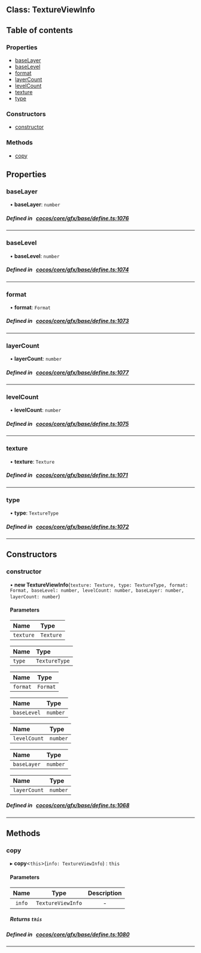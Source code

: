 
## Class: TextureViewInfo





<div class="table-of-content">
<h2>Table of contents</h2>


### Properties

- [ baseLayer](#baseLayer)
- [ baseLevel](#baseLevel)
- [ format](#format)
- [ layerCount](#layerCount)
- [ levelCount](#levelCount)
- [ texture](#texture)
- [ type](#type)

### Constructors

- [ constructor](#constructor)

### Methods

- [ copy](#copy)
</div>

## Properties


### baseLayer
<div style="margin-left: 10px;">




•  **baseLayer**:
`number` 
</div>

##### Defined in &nbsp;   [cocos/core/gfx/base/define.ts:1076](https://github.com/cocos-creator/engine/blob/c7bf6b8a9/cocos/core/gfx/base/define.ts#L1076)&nbsp;


___


### baseLevel
<div style="margin-left: 10px;">




•  **baseLevel**:
`number` 
</div>

##### Defined in &nbsp;   [cocos/core/gfx/base/define.ts:1074](https://github.com/cocos-creator/engine/blob/c7bf6b8a9/cocos/core/gfx/base/define.ts#L1074)&nbsp;


___


### format
<div style="margin-left: 10px;">




•  **format**:
`Format` 
</div>

##### Defined in &nbsp;   [cocos/core/gfx/base/define.ts:1073](https://github.com/cocos-creator/engine/blob/c7bf6b8a9/cocos/core/gfx/base/define.ts#L1073)&nbsp;


___


### layerCount
<div style="margin-left: 10px;">




•  **layerCount**:
`number` 
</div>

##### Defined in &nbsp;   [cocos/core/gfx/base/define.ts:1077](https://github.com/cocos-creator/engine/blob/c7bf6b8a9/cocos/core/gfx/base/define.ts#L1077)&nbsp;


___


### levelCount
<div style="margin-left: 10px;">




•  **levelCount**:
`number` 
</div>

##### Defined in &nbsp;   [cocos/core/gfx/base/define.ts:1075](https://github.com/cocos-creator/engine/blob/c7bf6b8a9/cocos/core/gfx/base/define.ts#L1075)&nbsp;


___


### texture
<div style="margin-left: 10px;">




•  **texture**:
`Texture` 
</div>

##### Defined in &nbsp;   [cocos/core/gfx/base/define.ts:1071](https://github.com/cocos-creator/engine/blob/c7bf6b8a9/cocos/core/gfx/base/define.ts#L1071)&nbsp;


___


### type
<div style="margin-left: 10px;">




•  **type**:
`TextureType` 
</div>

##### Defined in &nbsp;   [cocos/core/gfx/base/define.ts:1072](https://github.com/cocos-creator/engine/blob/c7bf6b8a9/cocos/core/gfx/base/define.ts#L1072)&nbsp;


___

<!---->
## Constructors


### constructor
<div style="margin-left: 10px;">

• **new TextureViewInfo**(`texture: Texture, type: TextureType, format: Format, baseLevel: number, levelCount: number, baseLayer: number, layerCount: number`)

#### Parameters
| Name | Type |
| :------ | :------ |
| `texture` | `Texture` |





| Name | Type |
| :------ | :------ |
| `type` | `TextureType` |





| Name | Type |
| :------ | :------ |
| `format` | `Format` |





| Name | Type |
| :------ | :------ |
| `baseLevel` | `number` |





| Name | Type |
| :------ | :------ |
| `levelCount` | `number` |





| Name | Type |
| :------ | :------ |
| `baseLayer` | `number` |





| Name | Type |
| :------ | :------ |
| `layerCount` | `number` |





</div>

##### Defined in &nbsp;   [cocos/core/gfx/base/define.ts:1068](https://github.com/cocos-creator/engine/blob/c7bf6b8a9/cocos/core/gfx/base/define.ts#L1068)&nbsp;


---

<!---->
## Methods

### copy
<div style="margin-left: 10px;">

▸   **copy**<`this`\>(`info: TextureViewInfo`) : `this`




<!---->
<!--    #### Returns `this` -->
<!---->

#### Parameters

| Name | Type | Description |
| :------: | :------: | :------: |
| `info` | `TextureViewInfo` | - |



##### Returns `this`




</div>

##### Defined in &nbsp;   [cocos/core/gfx/base/define.ts:1080](https://github.com/cocos-creator/engine/blob/c7bf6b8a9/cocos/core/gfx/base/define.ts#L1080)&nbsp;
___
<!---->



